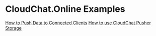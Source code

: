 # CloudChat.Online Examples

<a href="https://github.com/moeiscool/CloudChat-docs/blob/master/examples/Push%20to%20Connected%20Clients.md">How to Push Data to Connected Clients</a>
<a href="https://github.com/moeiscool/CloudChat-docs/blob/master/examples/Pusher%20Storage.md">How to use CloudChat Pusher Storage</a>
